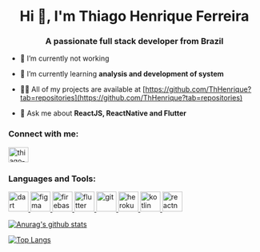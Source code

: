 <h1 align="center">Hi 👋, I'm Thiago Henrique Ferreira</h1>
<h3 align="center">A passionate full stack developer from Brazil</h3>

- 🔭 I’m currently not working

- 🌱 I’m currently learning **analysis and development of system**

- 👨‍💻 All of my projects are available at [https://github.com/ThHenrique?tab=repositories](https://github.com/ThHenrique?tab=repositories)

- 💬 Ask me about **ReactJS, ReactNative and Flutter**

<h3 align="left">Connect with me:</h3>
<p align="left">
<a href="https://linkedin.com/in/thiago-henrique-ferreira-2499a41a8" target="blank"><img align="center" src="https://image.flaticon.com/icons/png/512/174/174857.png" alt="thiago-henrique-ferreira-2499a41a8" height="30" width="40" /></a>
</p>

<h3 align="left">Languages and Tools:</h3>
<p align="left">  <a href="https://dart.dev" target="_blank"> <img src="https://www.vectorlogo.zone/logos/dartlang/dartlang-icon.svg" alt="dart" width="40" height="40"/> </a> <a href="https://www.figma.com/" target="_blank"> <img src="https://www.vectorlogo.zone/logos/figma/figma-icon.svg" alt="figma" width="40" height="40"/> </a> <a href="https://firebase.google.com/" target="_blank"> <img src="https://www.vectorlogo.zone/logos/firebase/firebase-icon.svg" alt="firebase" width="40" height="40"/> </a> <a href="https://flutter.dev" target="_blank"> <img src="https://www.vectorlogo.zone/logos/flutterio/flutterio-icon.svg" alt="flutter" width="40" height="40"/> </a> <a href="https://git-scm.com/" target="_blank"> <img src="https://www.vectorlogo.zone/logos/git-scm/git-scm-icon.svg" alt="git" width="40" height="40"/> </a> <a href="https://heroku.com" target="_blank"> <img src="https://www.vectorlogo.zone/logos/heroku/heroku-icon.svg" alt="heroku" width="40" height="40"/> </a>  <a href="https://kotlinlang.org" target="_blank"> <img src="https://www.vectorlogo.zone/logos/kotlinlang/kotlinlang-icon.svg" alt="kotlin" width="40" height="40"/> </a> <a href="https://reactnative.dev/" target="_blank"> <img src="https://reactnative.dev/img/header_logo.svg" alt="reactnative" width="40" height="40"/> </a></p>

[![Anurag's github stats](https://github-readme-stats.vercel.app/api?username=ThHenrique&count_private=true&hide=issues,stars&show_icons=true&theme=dracula)](https://github.com/anuraghazra/github-readme-stats)

[![Top Langs](https://github-readme-stats.vercel.app/api/top-langs/?username=ThHenrique&layout=compact)](https://github.com/anuraghazra/github-readme-stats)
